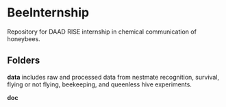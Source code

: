 # BeeInternship
Repository for DAAD RISE internship in chemical communication of honeybees. 

## Folders

**data** includes raw and processed data from nestmate recognition, survival, flying or not flying, beekeeping, and queenless hive experiments.  

**doc** 